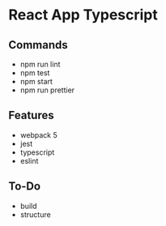 # React App Typescript

## Commands

- npm run lint
- npm test
- npm start
- npm run prettier

## Features

- webpack 5
- jest
- typescript
- eslint

## To-Do

- build
- structure
